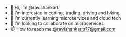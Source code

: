 - 👋 Hi, I’m @ravishankartr
- 👀 I’m interested in coding, trading, driving and hiking
- 🌱 I’m currently learning microservices and cloud tech
- 💞️ I’m looking to collaborate on microservices
- 📫 How to reach me @ravishankar.tr17@gmail.com

<!---
ravishankartr/ravishankartr is a ✨ special ✨ repository because its `README.md` (this file) appears on your GitHub profile.
You can click the Preview link to take a look at your changes.
--->
